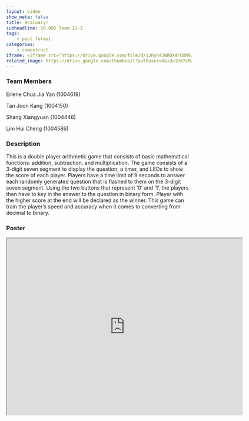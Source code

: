 ```yaml
---
layout: video
show_meta: false
title: Brainary!
subheadline: 50.002 Team 11-3
tags:
    - post format
categories:
    - compstruct
iframe: <iframe src="https://drive.google.com/file/d/1JRyh43WR0X4FOXM9Zzov2mtqDOGXiAHJ/preview" width="640" height="480"></iframe>
related_image: https://drive.google.com/thumbnail?authuser=0&id=1Ud7cM2ocSJGujLYucJp7lmSjxKmPzRCI&sz=w300-h300-p-k-nu-iv1
---
```


### Team Members

Erlene Chua Jia Yan (1004619)

Tan Joon Kang (1004150)

Shang Xiangyuan (1004446)

Lim Hui Cheng (1004586)  

### Description

This is a double player arithmetic game that consists of basic mathematical functions: addition, subtraction, and multiplication. The game consists of a 3-digit seven segment to display the question, a timer, and LEDs to show the score of each player. Players have a time limit of 9 seconds to answer each randomly generated question that is flashed to them on the 3-digit seven segment. Using the two buttons that represent ‘0’ and ‘1’, the players then have to key in the answer to the question in binary form. Player with the higher score at the end will be declared as the winner. This game can train the player’s speed and accuracy when it comes to converting from decimal to binary.

### Poster

<iframe src="https://drive.google.com/file/d/1Ud7cM2ocSJGujLYucJp7lmSjxKmPzRCI/preview" width="640" height="480"></iframe>
